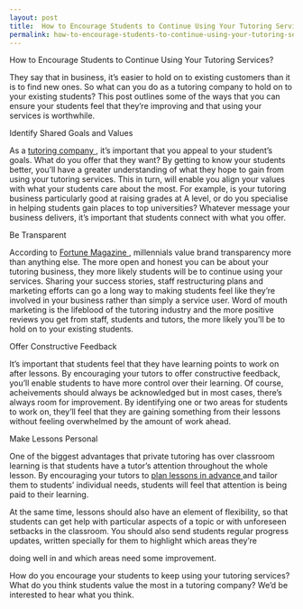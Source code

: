 ```yaml
---
layout: post
title:  How to Encourage Students to Continue Using Your Tutoring Services?
permalink: how-to-encourage-students-to-continue-using-your-tutoring-services
---
```

How to Encourage Students to Continue  Using Your Tutoring Services?

They say that in business, it’s easier to hold on to existing customers than
it is to find new ones.  So what can you do as a tutoring company to hold on
to your existing students? This post outlines some of the ways that you can
ensure  your  students  feel that they’re improving and that using your
services is worthwhile.

Identify Shared Goals and Values

As a  [ tutoring company  ](http://www.tutorcruncher.com/tutor-agencies/) ,
it’s important that you appeal to your student’s goals. What do you offer that
they want? By getting to know your students better, you’ll have a greater
understanding of what they hope to gain from using your tutoring services.
This in turn, will enable you align your values with what your students care
about the most. For example, is your tutoring business particularly good at
raising grades at A level, or do you specialise in helping students gain
places to top universities? Whatever message your business delivers, it’s
important that students connect with what you offer.

Be Transparent

According to  [ Fortune Magazine
](http://fortune.com/2015/07/15/millennials/) , millennials value brand
transparency more than anything else.  The more open and honest you can be
about your tutoring business, they more likely students will be to continue
using your services. Sharing your success stories, staff restructuring plans
and marketing efforts can go a long way to making students feel like they’re
involved in your business rather than simply a service user. Word of mouth
marketing is the lifeblood of the tutoring industry and the more positive
reviews you get from staff, students and tutors, the more likely you’ll be to
hold on to your existing students.

Offer Constructive Feedback

It’s important that students feel that they have learning points to work on
after lessons. By encouraging your tutors to offer constructive feedback,
you’ll enable students to have more control over their learning. Of course,
acheivements should always be acknowledged but in most cases, there’s always
room for improvement. By identifying one or two areas for students to work on,
they’ll feel that they are gaining something from their lessons without
feeling overwhelmed by the amount of work ahead.

Make  Lessons Personal

One of the biggest advantages that private tutoring has over classroom
learning is that students have a tutor’s attention throughout the whole
lesson. By encouraging your tutors to  [ plan lessons in advance
](http://www.tutorcruncher.com/tutor-scheduling-software/) and tailor them to
students’ individual needs, students will feel that attention is being paid to
their learning.

At the same time, lessons should also have an element of flexibility, so that
students can get help with particular aspects of a topic or with unforeseen
setbacks in the classroom. You should also send students regular progress
updates, written specially for them to highlight which areas they’re

doing  well in and which areas need some improvement.

How do you encourage your students to keep using your tutoring services? What
do you think students value the most in a tutoring company? We’d be interested
to hear what you think.
